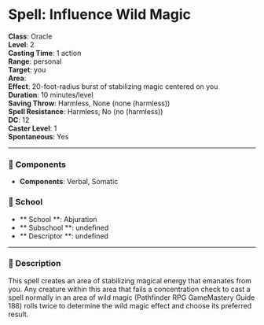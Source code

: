 
# Spell: Influence Wild Magic
**Class**: Oracle  
**Level**: 2  
**Casting Time**: 1 action  
**Range**: personal  
**Target**: you  
**Area**:   
**Effect**: 20-foot-radius burst of stabilizing magic centered on you  
**Duration**: 10 minutes/level  
**Saving Throw**: Harmless, None (none (harmless))  
**Spell Resistance**: Harmless, No (no (harmless))  
**DC**: 12  
**Caster Level**: 1  
**Spontaneous**: Yes

---

### 🔮 Components
- **Components**: Verbal, Somatic

### 🏫 School
- ** School **: Abjuration
- ** Subschool **: undefined
- ** Descriptor **: undefined
---

### 📜 Description
This spell creates an area of stabilizing magical energy that emanates from you. Any creature within this area that fails a concentration check to cast a spell normally in an area of wild magic (Pathfinder RPG GameMastery Guide 188) rolls twice to determine the wild magic effect and choose its preferred result.
